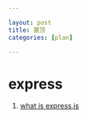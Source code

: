 ```yaml
---

layout: post
title: 置顶
categories: [plan]

---
```


# express

1. [what is express.js](http://stackoverflow.com/questions/12616153/what-is-express-js)